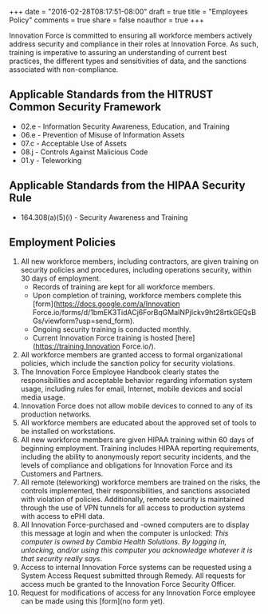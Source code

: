 +++
date = "2016-02-28T08:17:51-08:00"
draft = true
title = "Employees Policy"
comments = true
share = false
noauthor = true
+++

Innovation Force is committed to ensuring all workforce members actively address security and compliance in their roles at Innovation Force. As such, training is imperative to assuring an understanding of current best practices, the different types and sensitivities of data, and the sanctions associated with non-compliance.

## Applicable Standards from the HITRUST Common Security Framework

* 02.e - Information Security Awareness, Education, and Training
* 06.e - Prevention of Misuse of Information Assets
* 07.c - Acceptable Use of Assets
* 08.j - Controls Against Malicious Code
* 01.y - Teleworking

## Applicable Standards from the HIPAA Security Rule

* 164.308(a)(5)(i) - Security Awareness and Training

## Employment Policies

1. All new workforce members, including contractors, are given training on security policies and procedures, including operations security, within 30 days of employment.
	* Records of training are kept for all workforce members.
	* Upon completion of training, workforce members complete this [form](https://docs.google.com/a/Innovation Force.io/forms/d/1bmEK3TidACj6ForBqGMaINPjIckv9ht28rtkGEQsBGs/viewform?usp=send_form).
	* Ongoing security training is conducted monthly.
	* Current Innovation Force training is hosted [here](https://training.Innovation Force.io/).
2. All workforce members are granted access to formal organizational policies, which include the sanction policy for security violations.
3. The Innovation Force Employee Handbook clearly states the responsibilities and acceptable behavior regarding information system usage, including rules for email, Internet, mobile devices and social media usage.
4. Innovation Force does not allow mobile devices to conned to any of its production networks.
5. All workforce members are educated about the approved set of tools to be installed on workstations.
6. All new workforce members are given HIPAA training within 60 days of beginning employment. Training includes HIPAA reporting requirements, including the ability to anonymously report security incidents, and the levels of compliance and obligations for Innovation Force and its Customers and Partners.
7. All remote (teleworking) workforce members are trained on the risks, the controls implemented, their responsibilities, and sanctions associated with violation of policies. Additionally, remote security is maintained through the use of VPN tunnels for all access to production systems with access to ePHI data.
8. All Innovation Force-purchased and -owned computers are to display this message at login and when the computer is unlocked: *This computer is owned by Cambia Health Solutions. By logging in, unlocking, and/or using this computer you acknowledge whatever it is that security really says*.
9. Access to internal Innovation Force systems can be requested using a System Access Request submitted through Remedy. All requests for access much be granted to the Innovation Force Security Officer.
10. Request for modifications of access for any Innovation Force employee can be made using  this [form](no form yet).
